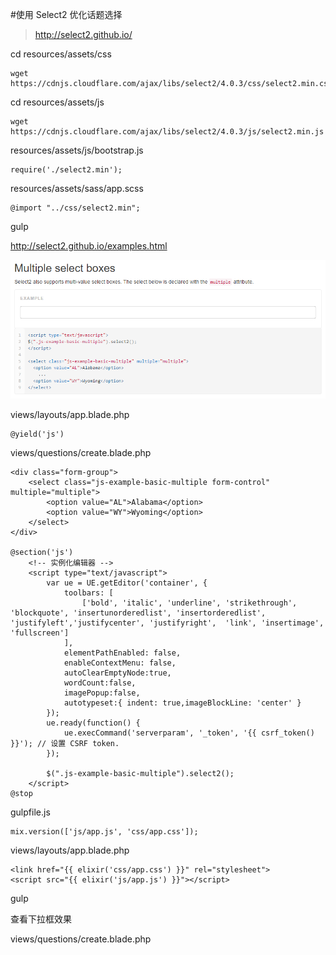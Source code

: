 #使用 Select2 优化话题选择

>http://select2.github.io/

cd resources/assets/css
```
wget https://cdnjs.cloudflare.com/ajax/libs/select2/4.0.3/css/select2.min.css
```

cd resources/assets/js
```
wget https://cdnjs.cloudflare.com/ajax/libs/select2/4.0.3/js/select2.min.js
```

resources/assets/js/bootstrap.js
```
require('./select2.min');
```

resources/assets/sass/app.scss
```
@import "../css/select2.min";
```

gulp

http://select2.github.io/examples.html

![](image/screenshot_1491486269379.png)

views/layouts/app.blade.php
```
@yield('js')
```

views/questions/create.blade.php
```
<div class="form-group">
    <select class="js-example-basic-multiple form-control" multiple="multiple">
        <option value="AL">Alabama</option>
        <option value="WY">Wyoming</option>
    </select>
</div>

@section('js')
    <!-- 实例化编辑器 -->
    <script type="text/javascript">
        var ue = UE.getEditor('container', {
            toolbars: [
                ['bold', 'italic', 'underline', 'strikethrough', 'blockquote', 'insertunorderedlist', 'insertorderedlist', 'justifyleft','justifycenter', 'justifyright',  'link', 'insertimage', 'fullscreen']
            ],
            elementPathEnabled: false,
            enableContextMenu: false,
            autoClearEmptyNode:true,
            wordCount:false,
            imagePopup:false,
            autotypeset:{ indent: true,imageBlockLine: 'center' }
        });
        ue.ready(function() {
            ue.execCommand('serverparam', '_token', '{{ csrf_token() }}'); // 设置 CSRF token.
        });

        $(".js-example-basic-multiple").select2();
    </script>
@stop
```

gulpfile.js
```
mix.version(['js/app.js', 'css/app.css']);
```

views/layouts/app.blade.php
```
<link href="{{ elixir('css/app.css') }}" rel="stylesheet">
<script src="{{ elixir('js/app.js') }}"></script>
```

gulp

查看下拉框效果

views/questions/create.blade.php
```

```


